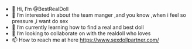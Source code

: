 - 👋 Hi, I’m @BestRealDoll
- 👀 I’m interested in about the team manger ,and you know ,when i feel so pressure ,i want do sex
- 🌱 I’m currently learning  how to find a real and best doll
- 💞️ I’m looking to collaborate on  with the realdoll who loves 
- 📫 How to reach me  at here https://www.sexdollpartner.com/

<!---
BestRealDoll/BestRealDoll is a ✨ special ✨ repository because its `README.md` (this file) appears on your GitHub profile.
You can click the Preview link to take a look at your changes.
--->
